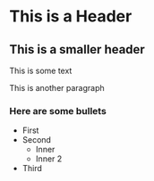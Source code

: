 # This is a Header
## This is a smaller header

This is some text

This is another paragraph

### Here are some bullets
* First
* Second
  * Inner
  * Inner 2
* Third

